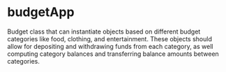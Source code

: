 # budgetApp

Budget class that can instantiate objects based on different budget categories like food, clothing, and entertainment. These objects should allow for depositing and withdrawing funds from each category, as well computing category balances and transferring balance amounts between categories.
